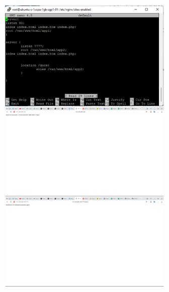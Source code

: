 ![](https://github.com/Surrender2001/Backend_labs/blob/main/lab3/fast.png)
![](https://github.com/Surrender2001/Backend_labs/blob/main/lab3/faster.png)
![](https://github.com/Surrender2001/Backend_labs/blob/main/lab3/fastest.png)
